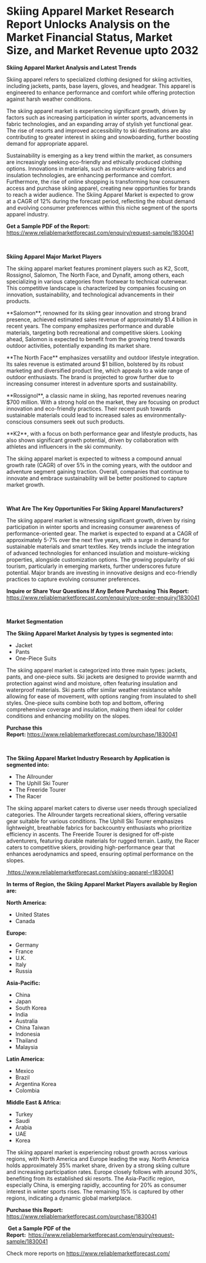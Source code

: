 <p><h1>Skiing Apparel Market Research Report Unlocks Analysis on the Market Financial Status, Market Size, and Market Revenue upto 2032</h1></p><p><strong>Skiing Apparel Market Analysis and Latest Trends</strong></p>
<p><p>Skiing apparel refers to specialized clothing designed for skiing activities, including jackets, pants, base layers, gloves, and headgear. This apparel is engineered to enhance performance and comfort while offering protection against harsh weather conditions.</p><p>The skiing apparel market is experiencing significant growth, driven by factors such as increasing participation in winter sports, advancements in fabric technologies, and an expanding array of stylish yet functional gear. The rise of resorts and improved accessibility to ski destinations are also contributing to greater interest in skiing and snowboarding, further boosting demand for appropriate apparel.</p><p>Sustainability is emerging as a key trend within the market, as consumers are increasingly seeking eco-friendly and ethically produced clothing options. Innovations in materials, such as moisture-wicking fabrics and insulation technologies, are enhancing performance and comfort. Furthermore, the rise of online shopping is transforming how consumers access and purchase skiing apparel, creating new opportunities for brands to reach a wider audience. The Skiing Apparel Market is expected to grow at a CAGR of 12% during the forecast period, reflecting the robust demand and evolving consumer preferences within this niche segment of the sports apparel industry.</p></p>
<p><strong>Get a Sample PDF of the Report:&nbsp;</strong> <a href="https://www.reliablemarketforecast.com/enquiry/request-sample/1830041?utm_campaign=2400&utm_medium=2&utm_source=Github&utm_content=ia&utm_term=09022025&utm_id=skiing-apparel">https://www.reliablemarketforecast.com/enquiry/request-sample/1830041</a></p>
<p>&nbsp;</p>
<p><strong>Skiing Apparel Major Market Players</strong></p>
<p><p>The skiing apparel market features prominent players such as K2, Scott, Rossignol, Salomon, The North Face, and Dynafit, among others, each specializing in various categories from footwear to technical outerwear. This competitive landscape is characterized by companies focusing on innovation, sustainability, and technological advancements in their products.</p><p>**Salomon**, renowned for its skiing gear innovation and strong brand presence, achieved estimated sales revenue of approximately $1.4 billion in recent years. The company emphasizes performance and durable materials, targeting both recreational and competitive skiers. Looking ahead, Salomon is expected to benefit from the growing trend towards outdoor activities, potentially expanding its market share.</p><p>**The North Face** emphasizes versatility and outdoor lifestyle integration. Its sales revenue is estimated around $1 billion, bolstered by its robust marketing and diversified product line, which appeals to a wide range of outdoor enthusiasts. The brand is projected to grow further due to increasing consumer interest in adventure sports and sustainability.</p><p>**Rossignol**, a classic name in skiing, has reported revenues nearing $700 million. With a strong hold on the market, they are focusing on product innovation and eco-friendly practices. Their recent push towards sustainable materials could lead to increased sales as environmentally-conscious consumers seek out such products.</p><p>**K2**, with a focus on both performance gear and lifestyle products, has also shown significant growth potential, driven by collaboration with athletes and influencers in the ski community.</p><p>The skiing apparel market is expected to witness a compound annual growth rate (CAGR) of over 5% in the coming years, with the outdoor and adventure segment gaining traction. Overall, companies that continue to innovate and embrace sustainability will be better positioned to capture market growth.</p></p>
<p>&nbsp;</p>
<p><strong>What Are The Key Opportunities For Skiing Apparel Manufacturers?</strong></p>
<p><p>The skiing apparel market is witnessing significant growth, driven by rising participation in winter sports and increasing consumer awareness of performance-oriented gear. The market is expected to expand at a CAGR of approximately 5-7% over the next five years, with a surge in demand for sustainable materials and smart textiles. Key trends include the integration of advanced technologies for enhanced insulation and moisture-wicking properties, alongside customization options. The growing popularity of ski tourism, particularly in emerging markets, further underscores future potential. Major brands are investing in innovative designs and eco-friendly practices to capture evolving consumer preferences.</p></p>
<p><strong>Inquire or Share Your Questions If Any Before Purchasing This Report:</strong> <a href="https://www.reliablemarketforecast.com/enquiry/pre-order-enquiry/1830041?utm_campaign=2400&utm_medium=2&utm_source=Github&utm_content=ia&utm_term=09022025&utm_id=skiing-apparel">https://www.reliablemarketforecast.com/enquiry/pre-order-enquiry/1830041</a></p>
<p>&nbsp;</p>
<p><strong>Market Segmentation</strong></p>
<p><strong>The Skiing Apparel Market Analysis by types is segmented into:</strong></p>
<p><ul><li>Jacket</li><li>Pants</li><li>One-Piece Suits</li></ul></p>
<p><p>The skiing apparel market is categorized into three main types: jackets, pants, and one-piece suits. Ski jackets are designed to provide warmth and protection against wind and moisture, often featuring insulation and waterproof materials. Ski pants offer similar weather resistance while allowing for ease of movement, with options ranging from insulated to shell styles. One-piece suits combine both top and bottom, offering comprehensive coverage and insulation, making them ideal for colder conditions and enhancing mobility on the slopes.</p></p>
<p><strong>Purchase this Report:&nbsp;</strong><a href="https://www.reliablemarketforecast.com/purchase/1830041?utm_campaign=2400&utm_medium=2&utm_source=Github&utm_content=ia&utm_term=09022025&utm_id=skiing-apparel">https://www.reliablemarketforecast.com/purchase/1830041</a></p>
<p>&nbsp;</p>
<p><strong>The Skiing Apparel Market Industry Research by Application is segmented into:</strong></p>
<p><ul><li>The Allrounder</li><li>The Uphill Ski Tourer</li><li>The Freeride Tourer</li><li>The Racer</li></ul></p>
<p><p>The skiing apparel market caters to diverse user needs through specialized categories. The Allrounder targets recreational skiers, offering versatile gear suitable for various conditions. The Uphill Ski Tourer emphasizes lightweight, breathable fabrics for backcountry enthusiasts who prioritize efficiency in ascents. The Freeride Tourer is designed for off-piste adventurers, featuring durable materials for rugged terrain. Lastly, the Racer caters to competitive skiers, providing high-performance gear that enhances aerodynamics and speed, ensuring optimal performance on the slopes.</p></p>
<p><a href="https://www.reliablemarketforecast.com/skiing-apparel-r1830041?utm_campaign=2400&utm_medium=2&utm_source=Github&utm_content=ia&utm_term=09022025&utm_id=skiing-apparel">&nbsp;https://www.reliablemarketforecast.com/skiing-apparel-r1830041</a></p>
<p><strong>In terms of Region, the Skiing Apparel Market Players available by Region are:</strong></p>
<p>
    <p> <strong> North America: </strong>
        <ul>
            <li>United States</li>
            <li>Canada</li>
        </ul>
        </p> 
    <p> <strong> Europe: </strong>
        <ul>
            <li>Germany</li>
            <li>France</li>
            <li>U.K.</li>
            <li>Italy</li>
            <li>Russia</li>
        </ul>
        </p> 
    <p> <strong> Asia-Pacific: </strong>
        <ul>
            <li>China</li>
            <li>Japan</li>
            <li>South Korea</li>
            <li>India</li>
            <li>Australia</li>
            <li>China Taiwan</li>
            <li>Indonesia</li>
            <li>Thailand</li>
            <li>Malaysia</li>
        </ul>
        </p> 
    <p> <strong> Latin America: </strong>
        <ul>
            <li>Mexico</li>
            <li>Brazil</li>
            <li>Argentina Korea</li>
            <li>Colombia</li>
        </ul>
        </p> 
    <p> <strong> Middle East & Africa: </strong>
        <ul>
            <li>Turkey</li>
            <li>Saudi</li>
            <li>Arabia</li>
            <li>UAE</li>
            <li>Korea</li>
        </ul>
    </p>
    </p>
<p><p>The skiing apparel market is experiencing robust growth across various regions, with North America and Europe leading the way. North America holds approximately 35% market share, driven by a strong skiing culture and increasing participation rates. Europe closely follows with around 30%, benefiting from its established ski resorts. The Asia-Pacific region, especially China, is emerging rapidly, accounting for 20% as consumer interest in winter sports rises. The remaining 15% is captured by other regions, indicating a dynamic global marketplace.</p></p>
<p><strong>Purchase this Report: </strong><a href="https://www.reliablemarketforecast.com/purchase/1830041?utm_campaign=2400&utm_medium=2&utm_source=Github&utm_content=ia&utm_term=09022025&utm_id=skiing-apparel">https://www.reliablemarketforecast.com/purchase/1830041</a></p>
<p>&nbsp;<strong>Get a Sample PDF of the Report:&nbsp;&nbsp;</strong><a href="https://www.reliablemarketforecast.com/enquiry/request-sample/1830041?utm_campaign=2400&utm_medium=2&utm_source=Github&utm_content=ia&utm_term=09022025&utm_id=skiing-apparel">https://www.reliablemarketforecast.com/enquiry/request-sample/1830041</a></p>
<p><strong></strong></p>
<p>Check more reports on <a href="https://www.reliablemarketforecast.com/?utm_campaign=2400&utm_medium=2&utm_source=Github&utm_content=ia&utm_term=09022025&utm_id=skiing-apparel">https://www.reliablemarketforecast.com/</a></p>